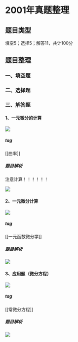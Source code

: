 # 2001年真题整理
## 题目类型
填空5；选择5；解答11，共计100分
## 题目整理
### 一、填空题
### 二、选择题
### 三、解答题
#### 1、一元微分的计算
![](https://rgdz-img.oss-cn-hangzhou.aliyuncs.com/img/20211124155744.png)
##### tag
[[曲率]]
##### 题目解析
注意计算！！！！！！

![](https://rgdz-img.oss-cn-hangzhou.aliyuncs.com/img/20211124161154.png)
#### 2、一元微分计算
![](https://rgdz-img.oss-cn-hangzhou.aliyuncs.com/img/20211124161804.png)

##### tag
[[一元函数微分学]]
##### 题目解析
![](https://rgdz-img.oss-cn-hangzhou.aliyuncs.com/img/20211124164525.png)
#### 3、应用题（微分方程）
![](https://rgdz-img.oss-cn-hangzhou.aliyuncs.com/img/20211124164701.png)

##### tag
[[常微分方程]]
##### 题目解析
![](https://rgdz-img.oss-cn-hangzhou.aliyuncs.com/img/20211124170151.png)
